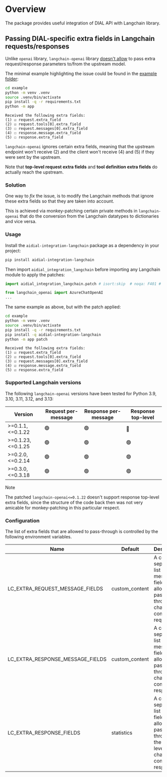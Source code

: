 # Overview

The package provides useful integration of DIAL API with Langchain library.

## Passing DIAL-specific extra fields in Langchain requests/responses

Unlike `openai` library, `langchain-openai` library [doesn't allow](https://github.com/langchain-ai/langchain/issues/26617) to pass extra request/response parameters to/from the upstream model.

The minimal example highlighting the issue could be found in the [example folder](https://github.com/epam/ai-dial-integration-langchain-python/tree/development/example):

```sh
cd example
python -m venv .venv
source .venv/bin/activate
pip install -q -r requirements.txt
python -m app
```

```text
Received the following extra fields:
(1) ☑ request.extra_field
(2) ☑ request.tools[0].extra_field
(3) ☐ request.messages[0].extra_field
(4) ☐ response.message.extra_field
(5) ☐ response.extra_field
```

`langchain-openai` ignores certain extra fields, meaning that the upstream endpoint won't receive (2) and the client won't receive (4) and (5) if they were sent by the upstream.

Note that **top-level request extra fields** and **tool definition extra fields** do actually reach the upstream.

### Solution

One way to *fix* the issue, is to modify the Langchain methods that ignore these extra fields so that they are taken into account.

This is achieved via monkey-patching certain private methods in `langchain-openai` that do the conversion from the Langchain datatypes to dictionaries and vice versa.

### Usage

Install the `aidial-integration-langchain` package as a dependency in your project:

```sh
pip install aidial-integration-langchain
```

Then import `aidial_integration_langchain` before importing any Langchain module to apply the patches:

```python
import aidial_integration_langchain.patch # isort:skip  # noqa: F401 # type: ignore

from langchain_openai import AzureChatOpenAI
...
```

The same example as above, but with the patch applied:

```sh
cd example
python -m venv .venv
source .venv/bin/activate
pip install -q -r requirements.txt
pip install -q aidial-integration-langchain
python -m app patch
```

```text
Received the following extra fields:
(1) ☑ request.extra_field
(2) ☑ request.tools[0].extra_field
(3) ☑ request.messages[0].extra_field
(4) ☑ response.message.extra_field
(5) ☑ response.extra_field
```

### Supported Langchain versions

The following `langchain-openai` versions have been tested for Python 3.9, 3.10, 3.11, 3.12, and 3.13:

|Version|Request per-message|Response per-message|Response top-level|
|---|---|---|---|
|>=0.1.1,<=0.1.22|🟢|🟢|🔴|
|>=0.1.23,<=0.1.25|🟢|🟢|🟢|
|>=0.2.0,<=0.2.14|🟢|🟢|🟢|
|>=0.3.0,<=0.3.18|🟢|🟢|🟢|

> [!NOTE]
> The patched `langchain-openai<=0.1.22` doesn't support response top-level extra fields, since the structure of the code back then was not very amicable for monkey-patching in this particular respect.

### Configuration

The list of extra fields that are allowed to pass-through is controlled by the following environment variables.

|Name|Default|Description|
|---|---|---|
|LC_EXTRA_REQUEST_MESSAGE_FIELDS|custom_content|A comma-separated list of extra message fields allowed to pass-through in chat completion requests.|
|LC_EXTRA_RESPONSE_MESSAGE_FIELDS|custom_content|A comma-separated list of extra message fields allowed to pass-through in chat completion responses.|
|LC_EXTRA_RESPONSE_FIELDS|statistics|A comma-separated list of extra fields allowed to pass-through on the top-level of the chat completion responses.|
